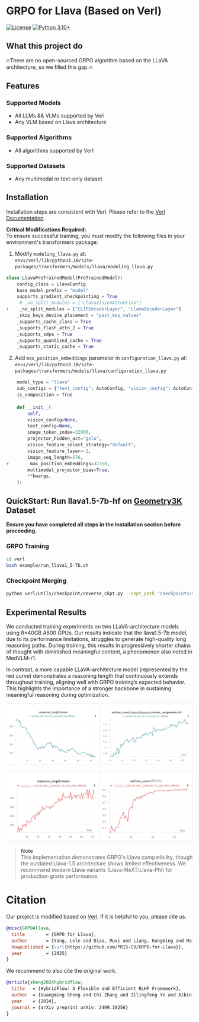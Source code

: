 # GRPO for Llava (Based on Verl)

[![License](https://img.shields.io/badge/License-Apache_2.0-blue.svg)](https://opensource.org/licenses/Apache-2.0)
[![Python 3.10+](https://img.shields.io/badge/python-3.10+-blue.svg)](https://www.python.org/downloads/)

## What this project do

🔥There are no open-sourced GRPO algorithm based on the LLaVA architecture, so we filled this gap.🔥


## Features

### Supported Models

- All LLMs && VLMs supported by Verl
- Any VLM based on Llava architecture

### Supported Algorithms

- All algorithms supported by Verl

### Supported Datasets

- Any multimodal or text-only dataset


## Installation

Installation steps are consistent with Verl. Please refer to the [Verl Documentation](https://verl.readthedocs.io/en/latest/start/install.html).

**Critical Modifications Required:**  
To ensure successful training, you must modify the following files in your environment's transformers package:

1. Modify `modeling_llava.py` at:  
   `envs/verl/lib/python3.10/site-packages/transformers/models/llava/modeling_llava.py`

```python
class LlavaPreTrainedModel(PreTrainedModel):
    config_class = LlavaConfig
    base_model_prefix = "model"
    supports_gradient_checkpointing = True
-    # _no_split_modules = ["LlavaVisionAttention"]
+    _no_split_modules = ["CLIPEncoderLayer", "LlamaDecoderLayer"]
    _skip_keys_device_placement = "past_key_values"
    _supports_cache_class = True
    _supports_flash_attn_2 = True
    _supports_sdpa = True
    _supports_quantized_cache = True
    _supports_static_cache = True
```

2. Add `max_position_embeddings` parameter in `configuration_llava.py` at:  
   `envs/verl/lib/python3.10/site-packages/transformers/models/llava/configuration_llava.py`

```python
    model_type = "llava"
    sub_configs = {"text_config": AutoConfig, "vision_config": AutoConfig}
    is_composition = True

    def __init__(
        self,
        vision_config=None,
        text_config=None,
        image_token_index=32000,
        projector_hidden_act="gelu",
        vision_feature_select_strategy="default",
        vision_feature_layer=-2,
        image_seq_length=576,
+        max_position_embeddings=32768,
        multimodal_projector_bias=True,
        **kwargs,
    ):
```

## QuickStart: Run llava1.5-7b-hf on [Geometry3K](https://huggingface.co/datasets/hiyouga/geometry3k) Dataset

**Ensure you have completed all steps in the Installation section before proceeding.**

### GRPO Training

```bash
cd verl
bash example/run_llava1_5-7b.sh
```

### Checkpoint Merging

```bash
python verl/utils/checkpoint/reverse_ckpt.py --ckpt_path "checkpoints/verl_grpo_llava_run/geo3k_tp8_n8_mb_4_gmu03_2k_offload" --step 64 --output_path "model_zoo/llava1.5-grpo"
```

## Experimental Results

We conducted training experiments on two LLaVA-architecture models using 8×40GB A800 GPUs. Our results indicate that the llava1.5-7b model, due to its performance limitations, struggles to generate high-quality long reasoning paths. During training, this results in progressively shorter chains of thought with diminished meaningful content, a phenomenon also noted in MedVLM-r1.  

In contrast, a more capable LLaVA-architecture model (represented by the red curve) demonstrates a reasoning length that continuously extends throughout training, aligning well with GRPO training’s expected behavior. This highlights the importance of a stronger backbone in sustaining meaningful reasoning during optimization.  


![llava1.5](assets/llava1.5.png)

![our_llava](assets/our_llava.png)



> **Note**  
> This implementation demonstrates GRPO's Llava compatibility, though the outdated Llava-1.5 architecture shows limited effectiveness. We recommend modern Llava variants (Llava-NeXT/Llava-Phi) for production-grade performance.


# Citation
Our project is modified based on [Verl](https://github.com/volcengine/verl). If it is helpful to you, please cite us.

```bibtex
@misc{GRPO4llava,
  title        = {GRPO for Llava},
  author       = {Yang, Lele and Diao, Muxi and Liang, Kongming and Ma, Zhanyu},
  howpublished = {\url{https://github.com/PRIS-CV/GRPO-for-Llava}},
  year         = {2025}
}

```




We recommend to also cite the original work.

```bibtex
@article{sheng2024hybridflow,
  title   = {HybridFlow: A Flexible and Efficient RLHF Framework},
  author  = {Guangming Sheng and Chi Zhang and Zilingfeng Ye and Xibin Wu and Wang Zhang and Ru Zhang and Yanghua Peng and Haibin Lin and Chuan Wu},
  year    = {2024},
  journal = {arXiv preprint arXiv: 2409.19256}
}
```

